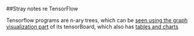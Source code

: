 ##Stray notes re TensorFlow

Tensorflow programs are n-ary trees, which can be 
[seen using the graph visualization part](https://www.tensorflow.org/get_started/graph_viz)
of its tensorBoard, which also has 
[tables and charts](https://www.tensorflow.org/get_started/summaries_and_tensorboard)
